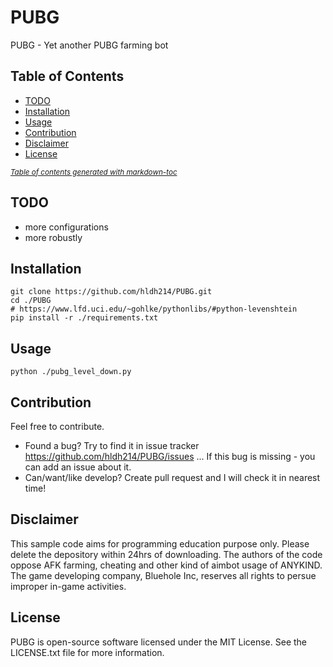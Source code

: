 PUBG
=====================

PUBG - Yet another PUBG farming bot


Table of Contents
-----------------
 * [TODO](#todo)
 * [Installation](#installation)
 * [Usage](#usage)
 * [Contribution](#contribution)
 * [Disclaimer](#disclaimer)
 * [License](#license)

<small><i><a href='http://ecotrust-canada.github.io/markdown-toc/'>Table of contents generated with markdown-toc</a></i></small>


TODO
----
 * more configurations
 * more robustly


Installation
------------
```shell
git clone https://github.com/hldh214/PUBG.git
cd ./PUBG
# https://www.lfd.uci.edu/~gohlke/pythonlibs/#python-levenshtein
pip install -r ./requirements.txt
```


Usage
-----
```shell
python ./pubg_level_down.py
```


Contribution
------------
Feel free to contribute.

* Found a bug? Try to find it in issue tracker https://github.com/hldh214/PUBG/issues ... If this bug is missing - you can add an issue about it.
* Can/want/like develop? Create pull request and I will check it in nearest time!


Disclaimer
----------
This sample code aims for programming education purpose only. Please delete the depository within 24hrs of downloading. The authors of the code oppose AFK farming, cheating and other kind of aimbot usage of ANYKIND. The game developing company, Bluehole Inc, reserves all rights to persue improper in-game activities. 


License
-------
PUBG is open-source software licensed under the MIT License. See the LICENSE.txt file for more information.
